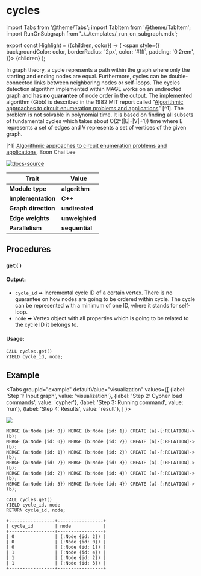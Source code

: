 # cycles

import Tabs from '@theme/Tabs';
import TabItem from '@theme/TabItem';
import RunOnSubgraph from '../../templates/_run_on_subgraph.mdx';

export const Highlight = ({children, color}) => (
  <span
    style={{
      backgroundColor: color,
      borderRadius: '2px',
      color: '#fff',
      padding: '0.2rem',
    }}>
    {children}
  </span>
);

In graph theory, a cycle represents a path within the graph where only the starting and ending nodes are equal. Furthermore, cycles can be double-connected links between neighboring nodes or self-loops. The cycles detection algorithm implemented within MAGE works on an undirected graph and has **no guarantee** of node order in the output. The implemented algorithm (Gibb) is described in the 1982 MIT report called "[Algorithmic approaches to circuit enumeration problems and applications](http://hdl.handle.net/1721.1/68106)" [^1]. The problem is not solvable in polynomial time. It is based on finding all subsets of fundamental cycles which takes about O(2^(|E|-|V|+1)) time where E represents a set of edges and V represents a set of vertices of the given graph.

[^1] [Algorithmic approaches to circuit enumeration problems and applications](http://hdl.handle.net/1721.1/68106), Boon Chai Lee

[![docs-source](https://img.shields.io/badge/source-cycles-FB6E00?logo=github&style=for-the-badge)](https://github.com/memgraph/mage/blob/main/cpp/cycles_module/cycles_module.cpp)

| Trait               | Value                                                 |
| ------------------- | ----------------------------------------------------- |
| **Module type**     | <Highlight color="#FB6E00">**algorithm**</Highlight>  |
| **Implementation**  | <Highlight color="#FB6E00">**C++**</Highlight>        |
| **Graph direction** | <Highlight color="#FB6E00">**undirected**</Highlight> |
| **Edge weights**    | <Highlight color="#FB6E00">**unweighted**</Highlight> |
| **Parallelism**     | <Highlight color="#FB6E00">**sequential**</Highlight> |

## Procedures

<RunOnSubgraph/>

### `get()`

#### Output:

* `cycle_id` ➡ Incremental cycle ID of a certain vertex. There is no guarantee on how nodes are going to be ordered within cycle. The cycle can be represented with a minimum of one ID, where it stands for self-loop.
* `node` ➡ Vertex object with all properties which is going to be related to the cycle ID it belongs to.

#### Usage:
```cypher
CALL cycles.get()
YIELD cycle_id, node;
```

## Example

<Tabs
  groupId="example"
  defaultValue="visualization"
  values={[
    {label: 'Step 1: Input graph', value: 'visualization'},
    {label: 'Step 2: Cypher load commands', value: 'cypher'},
    {label: 'Step 3: Running command', value: 'run'},
    {label: 'Step 4: Results', value: 'result'},
  ]
}>
  <TabItem value="visualization">

![](/pages/advanced-algorithms/available-algorithms/cycles/cycles-1.png)

  </TabItem>


  <TabItem value="cypher">

```cypher
MERGE (a:Node {id: 0}) MERGE (b:Node {id: 1}) CREATE (a)-[:RELATION]->(b);
MERGE (a:Node {id: 0}) MERGE (b:Node {id: 2}) CREATE (a)-[:RELATION]->(b);
MERGE (a:Node {id: 1}) MERGE (b:Node {id: 2}) CREATE (a)-[:RELATION]->(b);
MERGE (a:Node {id: 2}) MERGE (b:Node {id: 3}) CREATE (a)-[:RELATION]->(b);
MERGE (a:Node {id: 2}) MERGE (b:Node {id: 4}) CREATE (a)-[:RELATION]->(b);
MERGE (a:Node {id: 3}) MERGE (b:Node {id: 4}) CREATE (a)-[:RELATION]->(b);
```

  </TabItem>

  <TabItem value="run">

```cypher
CALL cycles.get()
YIELD cycle_id, node
RETURN cycle_id, node;
```

  </TabItem>


  <TabItem value="result">

```plaintext
+-----------------+-----------------+
| cycle_id        | node            |
+-----------------+-----------------+
| 0               | (:Node {id: 2}) |
| 0               | (:Node {id: 0}) |
| 0               | (:Node {id: 1}) |
| 1               | (:Node {id: 4}) |
| 1               | (:Node {id: 2}) |
| 1               | (:Node {id: 3}) |
+-----------------+-----------------+
```

  </TabItem>

</Tabs>

